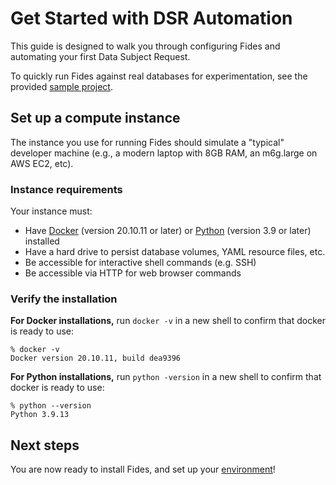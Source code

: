 # Get Started with DSR Automation

This guide is designed to walk you through configuring Fides and automating your first Data Subject Request.

To quickly run Fides against real databases for experimentation, see the provided [sample project](../getting-started/sample_project.md). 

## Set up a compute instance
The instance you use for running Fides should simulate a "typical" developer machine (e.g., a modern laptop with 8GB RAM, an m6g.large on AWS EC2, etc).

### Instance requirements
Your instance must: 

* Have [Docker](https://www.docker.com/products/docker-desktop) (version 20.10.11 or later) or [Python](https://www.python.org/downloads/) (version 3.9 or later) installed
* Have a hard drive to persist database volumes, YAML resource files, etc.
* Be accessible for interactive shell commands (e.g. SSH)
* Be accessible via HTTP for web browser commands

### Verify the installation

**For Docker installations,** run `docker -v` in a new shell to confirm that docker is ready to use:

```title="Example output:"
% docker -v
Docker version 20.10.11, build dea9396
```


**For Python installations,** run `python -version` in a new shell to confirm that docker is ready to use:

```title="Example output:"
% python --version
Python 3.9.13
```

## Next steps
You are now ready to install Fides, and set up your [environment](./environment_configuration.md)!